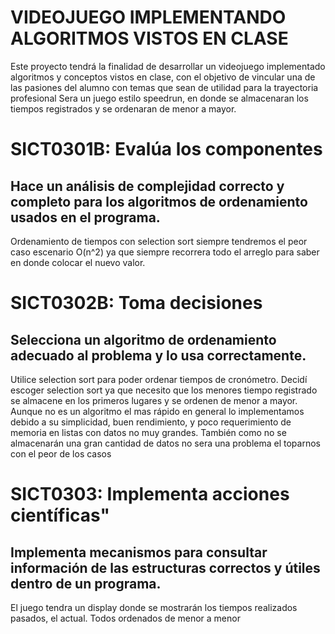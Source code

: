 # VIDEOJUEGO IMPLEMENTANDO ALGORITMOS VISTOS EN CLASE
Este proyecto tendrá la finalidad de desarrollar un videojuego implementado algoritmos y conceptos vistos en clase, con el objetivo de vincular una de las pasiones del alumno con temas que sean de utilidad para la trayectoria profesional
Sera un juego estilo speedrun, en donde se almacenaran los tiempos registrados y se ordenaran de menor a mayor.
# SICT0301B: Evalúa los componentes

## Hace un análisis de complejidad correcto y completo para los algoritmos de ordenamiento usados en el programa.
Ordenamiento de tiempos con selection sort siempre tendremos el peor caso escenario O(n^2) ya que siempre recorrera todo el arreglo para saber en donde colocar el nuevo valor.


# SICT0302B: Toma decisiones

## Selecciona un algoritmo de ordenamiento adecuado al problema y lo usa correctamente.
Utilice selection sort para poder ordenar tiempos de cronómetro. Decidí escoger selection sort ya que necesito que los menores tiempo registrado se almacene en los primeros lugares y se ordenen de menor a mayor. Aunque no es un algoritmo el mas rápido en general lo implementamos debido a su simplicidad, buen rendimiento, y poco requerimiento de memoria en listas con datos no muy grandes. También como no se almacenarán una gran cantidad de datos no sera una problema el toparnos con el peor de los casos 


# SICT0303: Implementa acciones científicas"


## Implementa mecanismos para consultar información de las estructuras correctos y útiles dentro de un programa.

El juego tendra un display donde se mostrarán los tiempos realizados pasados, el actual. Todos ordenados de menor a menor 

